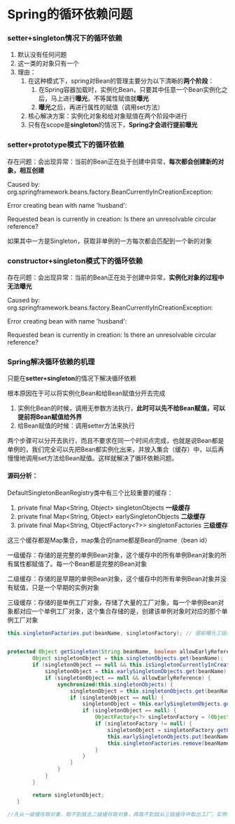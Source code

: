 # Spring的循环依赖问题

### setter+singleton情况下的循环依赖

1. 默认没有任何问题
2. 这一类的对象只有一个
3. 理由：
   1. 在这种模式下，spring对Bean的管理主要分为以下清晰的**两个阶段**：
      1. 在Spring容器加载时，实例化Bean，只要其中任意一个Bean实例化之后，马上进行**曝光**，不等属性赋值就**曝光**
      2. **曝光**之后，再进行属性的赋值（调用set方法）
   2. 核心解决方案：实例化对象和给对象赋值在两个阶段中进行
   3. 只有在scope是**singleton**的情况下，**Spring才会进行提前曝光**

### setter+prototype模式下的循环依赖

存在问题：会出现异常：当前的Bean正在处于创建中异常，**每次都会创建新的对象，相互创建**

Caused by: org.springframework.beans.factory.BeanCurrentlyInCreationException: 

Error creating bean with name 'husband': 

Requested bean is currently in creation: Is there an unresolvable circular reference?

如果其中一方是Singleton，获取非单例的一方每次都会匹配到一个新的对象



### constructor+singleton模式下的循环依赖

存在问题：会出现异常：当前的Bean正在处于创建中异常，**实例化对象的过程中无法曝光**

Caused by: org.springframework.beans.factory.BeanCurrentlyInCreationException: 

Error creating bean with name 'husband': 

Requested bean is currently in creation: Is there an unresolvable circular reference?



### Spring解决循环依赖的机理

只能在**setter+singleton**的情况下解决循环依赖

根本原因在于可以将实例化Bean和给Bean赋值分开去完成

1. 实例化Bean的时候，调用无参数方法执行，**此时可以先不给Bean赋值，可以提前将Bean赋值给外界**
2. 给Bean赋值的时候：调用setter方法来执行

两个步骤可以分开去执行，而且不要求在同一个时间点完成，也就是说Bean都是单例的，我们完全可以先把Bean都实例化出来，并放入集合（缓存）中，以后再慢慢地调用set方法给Bean赋值。这样就解决了循环依赖问题。

#### 源码分析：

DefaultSingletonBeanRegistry类中有三个比较重要的缓存：

1. private final Map<String, Object> singletonObjects **一级缓存**
2. private final Map<String, Object> earlySingletonObjects **二级缓存**
3. private final Map<String, ObjectFactory<?>> singletonFactories **三级缓存**

这三个缓存都是Map集合，map集合的name都是Bean的name（bean id）

一级缓存：存储的是完整的单例Bean对象，这个缓存中的所有单例Bean对象的所有属性都赋值了。每一个Bean都是完整的Bean对象

二级缓存：存储的是早期的单例Bean对象，这个缓存中的所有单例Bean对象并没有赋值，只是一个早期的实例对象

三级缓存：存储的是单例工厂对象，存储了大量的工厂对象，每一个单例Bean对象都对应一个单例工厂对象，这个集合存储的是，创建该单例对象时对应的那个单例工厂对象



```java
this.singletonFactories.put(beanName, singletonFactory); // 提前曝光三级缓存中的工厂


protected Object getSingleton(String beanName, boolean allowEarlyReference) {
        Object singletonObject = this.singletonObjects.get(beanName);
        if (singletonObject == null && this.isSingletonCurrentlyInCreation(beanName)) {
            singletonObject = this.earlySingletonObjects.get(beanName);
            if (singletonObject == null && allowEarlyReference) {
                synchronized(this.singletonObjects) {
                    singletonObject = this.singletonObjects.get(beanName);
                    if (singletonObject == null) {
                        singletonObject = this.earlySingletonObjects.get(beanName);
                        if (singletonObject == null) {
                            ObjectFactory<?> singletonFactory = (ObjectFactory)this.singletonFactories.get(beanName);
                            if (singletonFactory != null) {
                                singletonObject = singletonFactory.getObject();
                                this.earlySingletonObjects.put(beanName, singletonObject);
                                this.singletonFactories.remove(beanName);
                            }
                        }
                    }
                }
            }
        }

        return singletonObject;
   }

//先从一级缓存取对象，取不到就去二级缓存取对象，再取不到就从三级缓存中取出工厂，实例化一个对象，并去除三级缓存，加入二级缓存
```

